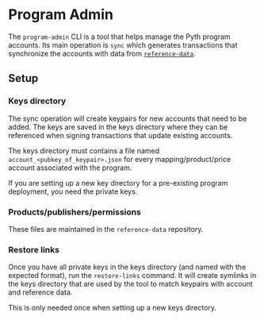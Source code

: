 # Program Admin

The `program-admin` CLI is a tool that helps manage the Pyth program accounts. Its main operation is `sync` which generates transactions that synchronize the accounts with data from [`reference-data`](https://github.com/pyth-network/reference-data).

## Setup

### Keys directory

The sync operation will create keypairs for new accounts that need to be added. The keys are saved in the keys directory where they can be referenced when signing transactions that update existing accounts.

The keys directory must contains a file named `account_<pubkey_of_keypair>.json` for every mapping/product/price account associated with the program.

If you are setting up a new key directory for a pre-existing program deployment, you need the private keys.

### Products/publishers/permissions

These files are maintained in the `reference-data` repository.

### Restore links

Once you have all private keys in the keys directory (and named with the expected format), run the `restore-links` command. It will create symlinks in the keys directory that are used by the tool to match keypairs with account and reference data.

This is only needed once when setting up a new keys directory.
